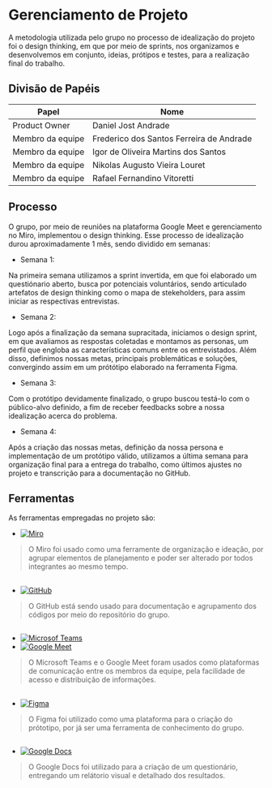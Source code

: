 # Gerenciamento de Projeto

A metodologia utilizada pelo grupo no processo de idealização do projeto foi o design thinking, 
em que por meio de sprints, nos organizamos e desenvolvemos em conjunto, ideias, prótipos e testes, 
para a realização final do trabalho.

## Divisão de Papéis


|       Papel       |                  Nome                    |
| ----------------- | ---------------------------------------- |
| Product Owner     | Daniel Jost Andrade                      |
| Membro da equipe  | Frederico dos Santos Ferreira de Andrade |
| Membro da equipe  | Igor de Oliveira Martins dos Santos      |
| Membro da equipe  | Nikolas Augusto Vieira Louret            |
| Membro da equipe  | Rafael Fernandino Vitoretti              |

## Processo

O grupo, por meio de reuniões na plataforma Google Meet e gerenciamento no Miro, implementou o design thinking. 
Esse processo de idealização durou aproximadamente 1 mês, sendo dividido em semanas:

- Semana 1: 

Na primeira semana utilizamos a sprint invertida, em que foi elaborado um questiónario aberto, 
busca por potenciais voluntários, sendo articulado artefatos de design thinking como o mapa de stekeholders, 
para assim iniciar as respectivas entrevistas. 

- Semana 2:

Logo após a finalização da semana supracitada, iniciamos o design sprint, em que avaliamos as respostas coletadas e montamos as personas,
um perfil que engloba as características comuns entre os entrevistados. Além disso, definimos nossas metas, 
principais problemáticas e soluções, convergindo assim em um prótótipo elaborado na ferramenta Figma.

- Semana 3:

Com o protótipo devidamente finalizado, o grupo buscou testá-lo com o público-alvo definido, 
a fim de receber feedbacks sobre a nossa idealização acerca do problema.

- Semana 4:

Após a criação das nossas metas, definição da nossa persona e implementação de um protótipo válido, 
utilizamos a última semana para organização final para a entrega do trabalho, 
como últimos ajustes no projeto e transcrição para a documentação no GitHub.

## Ferramentas

As ferramentas empregadas no projeto são:

 - [![Miro](https://img.shields.io/badge/-Miro-yellow)](https://miro.com/app/dashboard/)
 > O Miro foi usado como uma ferramente de organização e ideação, por agrupar elementos de planejamento 
 > e poder ser alterado por todos integrantes ao mesmo tempo.
##
 - [![GitHub](https://img.shields.io/badge/-GitHub-lightgrey)](https://github.com/ICEI-PUC-Minas-PPLES-TI/PLF-ES-2021-2-TI1-7924100-rotas-gps-1)
 > O GitHub está sendo usado para documentação e agrupamento dos códigos por meio do repositório do grupo.
## 
 - [![Microsof Teams](https://img.shields.io/badge/-Microsoft%20Teams-informational)](https://www.microsoft.com/pt-br/microsoft-teams/group-chat-software)
 - [![Google Meet](https://img.shields.io/badge/-Google%20Meet-green)](https://meet.google.com/)
 > O Microsoft Teams e o Google Meet foram usados como plataformas de comunicação entre os membros da equipe, 
 > pela facilidade de acesso e distribuição de informações.
## 
 - [![Figma](https://img.shields.io/badge/-Figma-red)](https://www.figma.com/proto/1IGCD2fJ4EiFWup2q1DN7J/Rotas-GPS?node-id=12%3A5&scaling=contain&page-id=0%3A1&starting-point-node-id=12%3A5)
 >O Figma foi utilizado como uma plataforma para o criação do prótotipo, 
 >por já ser uma ferramenta de conhecimento do grupo.
## 
 - [![Google Docs](https://img.shields.io/badge/-Google%20Docs-blue)](https://docs.google.com/)
 > O Google Docs foi utilizado para a criação de um questionário, 
 > entregando um relátorio visual e detalhado dos resultados.
##
